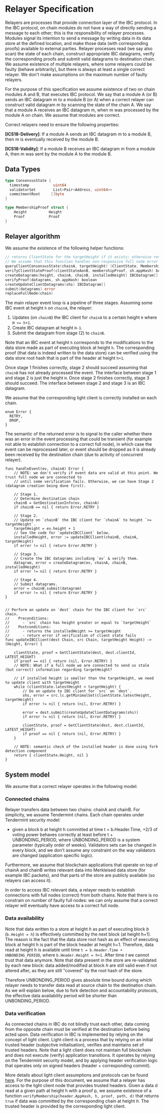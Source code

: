 # Relayer Specification

Relayers are processes that provide connection layer of the IBC protocol. In the IBC protocol, on chain
modules do not have a way of directly sending a message to each other; this is the responsibility of relayer
processes. Modules signal its intention to send a message by writing data in its data store at the
defined location, and make those data (with corresponding proofs) available to external parties.
Relayer processes read (we say also scan) the state of each chain, construct appropriate IBC datagrams,
verify the corresponding proofs and submit valid datagrams to destination chain.   
We assume existence of multiple relayers, where some relayers could be faulty (behave arbitrarily),
but there is always at least a single correct relayer. We don't make assumptions on the maximum number of 
faulty relayers.

For the purpose of this specification we assume existence of two on chain modules A and B, that executes
IBC protocol. We say that a module A (or B) sends an IBC datagram m to a module B (or A) when a correct
relayer can construct valid datagram m by scanning the state of the chain A. We say that a module A receives
an IBC datagram m, when m was processed by the module A on chain. We assume that modules
are correct.    

Correct relayers need to ensure the following properties:

**[ICS18-Delivery]**: If a module A sends an IBC datagram m to a module B, then m is
eventually received by the module B.

**[ICS18-Validity]**: If a module B receives an IBC datagram m from a module A, 
then m was sent by the module A to the module B.

## Data Types

```go
type ConsensusState {
  timestamp           uint64
  validatorSet        List<Pair<Address, uint64>>
  commitmentRoot     []byte
}
```

```go
type MembershipProof struct {
    Height          Height
    Proof           Proof	
}
```

## Relayer algorithm

We assume the existence of the following helper functions:

```go
// returns ClientState for the targetHeight if it exists; otherwise returns ClientState at the latest height.
// We assume that this function handles non-responsive full node error by switching to a different full node.
queryClientConsensusState(chainA, targetHeight) (ClientState, MembershipProof)
verifyClientStateProof(clientStateAonB, membershipProof, sh.appHash) boolean
createDatagrams(height, chainA, chainB, installedHeight) IBCDatagram[]
verifyProof(datagrams, sh.appHash) boolean
createUpdateClientDatagrams(shs) IBCDatagram[]
submit(datagrams) error
replaceFullNode(chain)   
```

The main relayer event loop is a pipeline of three stages. Assuming some IBC event at height `h` on `chainA`, 
the relayer:

1. Updates (on `chainB`) the IBC client for `chainA` to a certain height `H` where `H >= h+1`.
2. Create IBC datagram at height `H-1`.
3. Submit the datagram from stage (2) to `chainB`.

Note that an IBC event at height `h` corresponds to the modifications to the data store made as part of executing
block at height `h`. The corresponding proof (that data is indeed written to the data store) can be verified using
the data store root hash that is part of the header at height `h+1`.

Once stage 1 finishes correctly, stage 2 should succeed assuming that `chainB` has not already processed the event. The 
interface between stage 1 and stage 2 is just the height `H`. Once stage 2 finishes correctly, stage 3 should 
succeed. The interface between stage 2 and stage 3 is an IBC datagram.

We assume that the corresponding light client is correctly installed on each chain.

```golang
enum Error {
  RETRY,
  DROP,
}
``` 

The semantic of the returned error is to signal to the caller whether there was an error in the event processing that 
could be transient (for example not able to establish connection to a correct full node), in which case
the event can be reprocessed later, or event should be dropped as it is already been received by the destination
chain (due to activity of concurrent relayer). 

```golang
func handleEvent(ev, chainA) Error {
    // NOTE: we don't verify if event data are valid at this point. We trust full node we are connected to
    // until some verification fails. Otherwise, we can have Stage 2 (datagram creation being done first).
    
    // Stage 1.
    // Determine destination chain
    chainB = GetDestinationInfo(ev, chainA) 
    if chainB == nil { return Error.RETRY }  

    // Stage 2.
    // Update on `chainB` the IBC client for `chainA` to height `>= targetHeight`.
    targetHeight = ev.height + 1
    // See the code for `updateIBCClient` below.
    installedHeight, error := updateIBCClient(chainB, chainA, targetHeight)
    if error != nil { return Error.RETRY }

    // Stage 3.
    // Create the IBC datagrams including `ev` & verify them.
    datagram, error = createDatagram(ev, chainA, chainB, installedHeight)
    if error != nil { return Error.RETRY }
    
    // Stage 4.
    // Submit datagrams.
    error = chainB.submit(datagram)
    if error != nil { return Error.RETRY }      
}


// Perform an update on `dest` chain for the IBC client for `src` chain.
//    Preconditions:
//      - `src` chain has height greater or equal to `targetHeight`
//    Postconditions:
//      - returns the installedHeight >= targetHeight
//      - return error if verification of client state fails
func updateIBCClient(dest Chain, src Chain, targetHeight Height) -> (Height, Error) {
    
    clientState, proof = GetClientState(dest, dest.clientId, LATEST_HEIGHT)
    if proof == nil { return (nil, Error.RETRY) } 
    // NOTE: What if a full node we are connected to send us stale (but correct) information regarding targetHeight?
    
    // if installed height is smaller than the targetHeight, we need to update client with targetHeight
    while (clientState.latestHeight < targetHeight) {
        // Do an update to IBC client for `src` on `dest`.
        shs, error = src.lc.getMinimalSet(clientState.latestHeight, targetHeight)
        if error != nil { return (nil, Error.RETRY) }    
    
        error = dest.submit(createUpdateClientDatagrams(shs))
        if error != nil { return (nil, Error.RETRY) } 
        
        clientState, proof = GetClientState(dest, dest.clientId, LATEST_HEIGHT)
        if proof == nil { return (nil, Error.RETRY) }    
    }
    
    // NOTE: semantic check of the installed header is done using fork detection component
    return { clientState.Height, nil }        
}
```

## System model

We assume that a correct relayer operates in the following model:

### Connected chains

Relayer transfers data between two chains: chainA and chainB. For simplicity, we assume Tendermint chains. 
Each chain operates under Tendermint security model:
- given a block b at height h committed at time t = b.Header.Time, +2/3 of voting power behaves correctly
at least before t + UNBONDING_PERIOD, where UNBONDING_PERIOD is a system parameter (typically order of weeks).
Validators sets can be changed in every block, and we don't assume any constraint on the way validators are changed
(application specific logic).  

Furthermore, we assume that blockchain applications that operate on top of chainA and chainB writes
relevant data into Merkleised data store (for example IBC packets), and that parts of the store are publicly
available (so relayers can access it). 

In order to access IBC relevant data, a relayer needs to establish connections with full nodes (correct) from 
both chains. Note that there is no constrain on number of faulty full nodes: we can only assume that a correct relayer
will eventually have access to a correct full node. 

### Data availability

Note that data written to a store at height *h* as part of executing block *b* (`b.Height = h`) is effectively committed by 
the next block (at height h+1). The reason is the fact that the data store root hash as an effect of executing block at 
height h is part of the block header at height h+1. Therefore, data read at height h is available until time 
`t = b.Header.Time + UNBONDING_PERIOD`, where `b.Header.Height = h+1`. After time *t* we cannot trust that data anymore.
Note that data present in the store are re-validated by each new block: data added/modified at block *h* are still 
valid even if not altered after, as they are still "covered" by the root hash of the store. 

Therefore UNBONDING_PERIOD gives absolute time bound during which relayer needs to transfer data read at source chain
to the destination chain. As we will explain below, due to fork detection and accountability protocols, the effective 
data availability period will be shorter than UNBONDING_PERIOD. 

### Data verification

As connected chains in IBC do not blindly trust each other, data coming from the opposite chain must be verified at
the destination before being acted upon. Data verification in IBC is implemented by relying on the concept of light client.
Light client is a process that by relying on an initial trusted header (subjective initialisation), verifies and maintains 
set of trusted headers. Note that a light client does not maintain full blockchain and does not execute (verify) application
transitions. It operates by relying on the Tendermint security model, and by applying header verification logic that operates
only on signed headers (header + corresponding commit). 

More details about light client assumptions and protocols can be found 
[here](https://github.com/tendermint/spec/tree/master/rust-spec/lightclient). For the purpose of this document, we assume
that a relayer has access to the light client node that provides trusted headers.
Given a data d read at a given path at height h with a proof p, we assume existence of a function 
`verifyMembership(header.AppHash, h, proof, path, d)` that returns `true` if data was committed by the corresponding
chain at height *h*. The trusted header is provided by the corresponding light client. 
  

  
     


 

